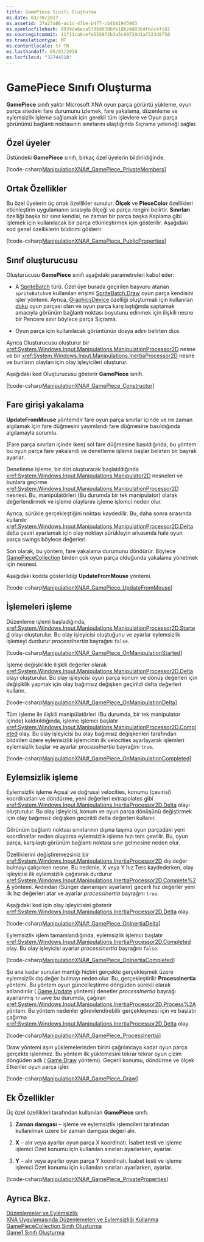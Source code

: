 ```yaml
---
title: GamePiece Sınıfı Oluşturma
ms.date: 03/30/2017
ms.assetid: 37a27a86-ac1c-47be-b477-cb4b819459d3
ms.openlocfilehash: 0939da6eca579bd030bfe18b24d8364fbcc4fc82
ms.sourcegitcommit: 11f11ca6cefe555972b3a5c99729d1a7523d8f50
ms.translationtype: MT
ms.contentlocale: tr-TR
ms.lasthandoff: 05/03/2018
ms.locfileid: "32744518"
---
```

# <a name="creating-the-gamepiece-class"></a>GamePiece Sınıfı Oluşturma
**GamePiece** sınıfı yalıtır Microsoft XNA oyun parça görüntü yükleme, oyun parça sitedeki fare durumunu izlemek, fare yakalama, düzenleme ve eylemsizlik işleme sağlamak için gerekli tüm işlevlere ve Oyun parça görünümü bağlantı noktasının sınırlarını ulaştığında Sıçrama yeteneği sağlar.  
  
## <a name="private-members"></a>Özel üyeler  
 Üstündeki **GamePiece** sınıfı, birkaç özel üyelerin bildirildiğinde.  
  
 [!code-csharp[ManipulationXNA#_GamePiece_PrivateMembers](../../../samples/snippets/csharp/VS_Snippets_Misc/manipulationxna/cs/gamepiece.cs#_gamepiece_privatemembers)]  
  
## <a name="public-properties"></a>Ortak Özellikler  
 Bu özel üyelerin üç ortak özellikler sunulur. **Ölçek** ve **PieceColor** özellikleri etkinleştirin uygulamanın sırasıyla ölçeği ve parça rengini belirtir. **Sınırları** özelliği başka bir sınır kendisi, ne zaman bir parça başka Kaplama gibi işlemek için kullanılacak bir parça etkinleştirmek için gösterilir. Aşağıdaki kod genel özelliklerin bildirimi gösterir.  
  
 [!code-csharp[ManipulationXNA#_GamePiece_PublicProperties](../../../samples/snippets/csharp/VS_Snippets_Misc/manipulationxna/cs/gamepiece.cs#_gamepiece_publicproperties)]  
  
## <a name="class-constructor"></a>Sınıf oluşturucusu  
 Oluşturucusu **GamePiece** sınıfı aşağıdaki parametreleri kabul eder:  
  
-   A [SpriteBatch](http://msdn.microsoft.com/library/microsoft.xna.framework.graphics.spritebatch.aspx) türü. Özel üye burada geçirilen başvuru atanan `spriteBatch`ve kullanılan erişimi [SpriteBatch.Draw](http://msdn.microsoft.com/library/microsoft.xna.framework.graphics.spritebatch.draw.aspx) oyun parça kendisini işler yöntemi. Ayrıca, [GraphicsDevice](http://msdn.microsoft.com/library/microsoft.xna.framework.graphics.spritebatch.graphicsdevice.aspx) özelliği oluşturmak için kullanılan [doku](http://msdn.microsoft.com/library/microsoft.xna.framework.graphics.texture.aspx) oyun parçası olan ve oyun parça karşılaştığında saptamak amacıyla görünüm bağlantı noktası boyutunu edinmek için ilişkili nesne bir Pencere sınır böylece parça Sıçrama.  
  
-   Oyun parça için kullanılacak görüntünün dosya adını belirten dize.  
  
 Ayrıca Oluşturucusu oluşturur bir <xref:System.Windows.Input.Manipulations.ManipulationProcessor2D> nesne ve bir <xref:System.Windows.Input.Manipulations.InertiaProcessor2D> nesne ve bunların olayları için olay işleyicileri oluşturur.  
  
 Aşağıdaki kod Oluşturucusu gösterir **GamePiece** sınıfı.  
  
 [!code-csharp[ManipulationXNA#_GamePiece_Constructor](../../../samples/snippets/csharp/VS_Snippets_Misc/manipulationxna/cs/gamepiece.cs#_gamepiece_constructor)]  
  
## <a name="capturing-mouse-input"></a>Fare girişi yakalama  
 **UpdateFromMouse** yöntemdir fare oyun parça sınırlar içinde ve ne zaman algılamak için fare düğmesini yayımlandı fare düğmesine basıldığında algılamayla sorumlu.  
  
 (Fare parça sınırları içinde iken) sol fare düğmesine basıldığında, bu yöntem bu oyun parça fare yakalandı ve denetleme işleme başlar belirten bir bayrak ayarlar.  
  
 Denetleme işleme, bir dizi oluşturarak başlatıldığında <xref:System.Windows.Input.Manipulations.Manipulator2D> nesneleri ve bunlara geçirme <xref:System.Windows.Input.Manipulations.ManipulationProcessor2D> nesnesi. Bu, manipülatörleri (Bu durumda bir tek manipulator) olarak değerlendirmek ve işleme olaylarını işleme işlemci neden olur.  
  
 Ayrıca, sürükle gerçekleştiğini noktası kaydedilir. Bu, daha sonra sırasında kullanılır <xref:System.Windows.Input.Manipulations.ManipulationProcessor2D.Delta> delta çeviri ayarlamak için olay noktayı sürükleyin arkasında hale oyun parça swings böylece değerleri.  
  
 Son olarak, bu yöntem, fare yakalama durumunu döndürür. Böylece [GamePieceCollection](../../../docs/framework/common-client-technologies/creating-the-gamepiececollection-class.md) birden çok oyun parça olduğunda yakalama yönetmek için nesnesi.  
  
 Aşağıdaki kodda gösterildiği **UpdateFromMouse** yöntemi.  
  
 [!code-csharp[ManipulationXNA#_GamePiece_UpdateFromMouse](../../../samples/snippets/csharp/VS_Snippets_Misc/manipulationxna/cs/gamepiece.cs#_gamepiece_updatefrommouse)]  
  
## <a name="processing-manipulations"></a>İşlemeleri işleme  
 Düzenleme işlemi başladığında, <xref:System.Windows.Input.Manipulations.ManipulationProcessor2D.Started> olayı oluşturulur. Bu olay işleyicisi oluştuğunu ve ayarlar eylemsizlik işlemeyi durdurur *processInertia* bayrağını `false`.  
  
 [!code-csharp[ManipulationXNA#_GamePiece_OnManipulationStarted](../../../samples/snippets/csharp/VS_Snippets_Misc/manipulationxna/cs/gamepiece.cs#_gamepiece_onmanipulationstarted)]  
  
 İşleme değişiklikle ilişkili değerler olarak <xref:System.Windows.Input.Manipulations.ManipulationProcessor2D.Delta> olayı oluşturulur. Bu olay işleyicisi oyun parça konum ve dönüş değerleri için değişiklik yapmak için olay bağımsız değişken geçirildi delta değerleri kullanır.  
  
 [!code-csharp[ManipulationXNA#_GamePiece_OnManipulationDelta](../../../samples/snippets/csharp/VS_Snippets_Misc/manipulationxna/cs/gamepiece.cs#_gamepiece_onmanipulationdelta)]  
  
 Tüm işleme ile ilişkili manipülatörleri (Bu durumda, bir tek manipulator içinde) kaldırıldığında, işleme işlemci başlatır <xref:System.Windows.Input.Manipulations.ManipulationProcessor2D.Completed> olay. Bu olay işleyicisi bu olay bağımsız değişkenleri tarafından bildirilen üzere eylemsizlik işlemcinin ilk velocities ayarlayarak işlemleri eylemsizlik başlar ve ayarlar *processInertia* bayrağını `true`.  
  
 [!code-csharp[ManipulationXNA#_GamePiece_OnManipulationCompleted](../../../samples/snippets/csharp/VS_Snippets_Misc/manipulationxna/cs/gamepiece.cs#_gamepiece_onmanipulationcompleted)]  
  
## <a name="processing-inertia"></a>Eylemsizlik işleme  
 Eylemsizlik işleme Açısal ve doğrusal velocities, konumu (çevirisi) koordinatları ve döndürme, yeni değerleri extrapolates gibi <xref:System.Windows.Input.Manipulations.InertiaProcessor2D.Delta> olayı oluşturulur. Bu olay işleyicisi, konum ve oyun parça dönüşünü değiştirmek için olay bağımsız değişken geçirildi delta değerleri kullanır.  
  
 Görünüm bağlantı noktası sınırlarının dışına taşıma oyun parçadaki yeni koordinatlar neden oluyorsa eylemsizlik işleme hızı ters çevrilir. Bu, oyun parça, karşılaştı görünüm bağlantı noktası sınır gelmesine neden olur.  
  
 Özelliklerini değiştiremezsiniz bir <xref:System.Windows.Input.Manipulations.InertiaProcessor2D> dış değer bulmayı çalışırken nesne. Bu nedenle, X veya Y hız Ters kaydederken, olay işleyicisi ilk eylemsizlik çağırarak durdurur <xref:System.Windows.Input.Manipulations.InertiaProcessor2D.Complete%2A> yöntemi. Ardından (Sünger davranışını ayarlanır) geçerli hız değerler yeni ilk hız değerleri atar ve ayarlar *processInertia* bayrağını `true`.  
  
 Aşağıdaki kod için olay işleyicisini gösterir <xref:System.Windows.Input.Manipulations.InertiaProcessor2D.Delta> olay.  
  
 [!code-csharp[ManipulationXNA#_GamePiece_OnInertiaDelta](../../../samples/snippets/csharp/VS_Snippets_Misc/manipulationxna/cs/gamepiece.cs#_gamepiece_oninertiadelta)]  
  
 Eylemsizlik işlem tamamlandığında, eylemsizlik işlemci başlatır <xref:System.Windows.Input.Manipulations.InertiaProcessor2D.Completed> olay. Bu olay işleyicisi ayarlar *processInertia* bayrağını `false`.  
  
 [!code-csharp[ManipulationXNA#_GamePiece_OnInertiaCompleted](../../../samples/snippets/csharp/VS_Snippets_Misc/manipulationxna/cs/gamepiece.cs#_gamepiece_oninertiacompleted)]  
  
 Şu ana kadar sunulan mantığı hiçbiri gerçekte gerçekleşmek üzere eylemsizlik dış değer bulmayı neden olur. Bu, gerçekleştirilir **ProcessInertia** yöntemi. Bu yöntem oyun güncelleştirme döngüden sürekli olarak adlandırılır ( [Game.Update](http://msdn.microsoft.com/library/microsoft.xna.framework.game.update.aspx) yöntemi) denetler *processInertia* bayrağı ayarlanmış `true`ve bu durumda, çağıran <xref:System.Windows.Input.Manipulations.InertiaProcessor2D.Process%2A> yöntem. Bu yöntem nedenler görevlendirebilir gerçekleşmesi için ve başlatır çağırma <xref:System.Windows.Input.Manipulations.InertiaProcessor2D.Delta> olay.  
  
 [!code-csharp[ManipulationXNA#_GamePiece_ProcessInertia](../../../samples/snippets/csharp/VS_Snippets_Misc/manipulationxna/cs/gamepiece.cs#_gamepiece_processinertia)]  
  
 Draw yöntemi aşırı yüklemelerinden birini çağrılıncaya kadar oyun parça gerçekte işlenmez. Bu yöntem ilk yüklemesini tekrar tekrar oyun çizim döngüden adlı ( [Game.Draw](http://msdn.microsoft.com/library/microsoft.xna.framework.game.draw.aspx) yöntemi). Geçerli konumu, döndürme ve ölçek Etkenler oyun parça işler.  
  
 [!code-csharp[ManipulationXNA#_GamePiece_Draw](../../../samples/snippets/csharp/VS_Snippets_Misc/manipulationxna/cs/gamepiece.cs#_gamepiece_draw)]  
  
## <a name="additional-properties"></a>Ek Özellikler  
 Üç özel özellikleri tarafından kullanılan **GamePiece** sınıfı.  
  
1.  **Zaman damgası** – işleme ve eylemsizlik işlemcileri tarafından kullanılmak üzere bir zaman damgası değeri alır.  
  
2.  **X** – alır veya ayarlar oyun parça X koordinatı. İsabet testi ve işleme işlemci Özet konumu için kullanılan sınırları ayarlarken, ayarlar.  
  
3.  **Y** – alır veya ayarlar oyun parça Y koordinatı. İsabet testi ve işleme işlemci Özet konumu için kullanılan sınırları ayarlarken, ayarlar.  
  
 [!code-csharp[ManipulationXNA#_GamePiece_PrivateProperties](../../../samples/snippets/csharp/VS_Snippets_Misc/manipulationxna/cs/gamepiece.cs#_gamepiece_privateproperties)]  
  
## <a name="see-also"></a>Ayrıca Bkz.  
 [Düzenlemeler ve Eylemsizlik](../../../docs/framework/common-client-technologies/manipulations-and-inertia.md)  
 [XNA Uygulamasında Düzenlemeleri ve Eylemsizliği Kullanma](../../../docs/framework/common-client-technologies/use-manipulations-and-inertia-in-an-xna-application.md)  
 [GamePieceCollection Sınıfı Oluşturma](../../../docs/framework/common-client-technologies/creating-the-gamepiececollection-class.md)  
 [Game1 Sınıfı Oluşturma](../../../docs/framework/common-client-technologies/creating-the-game1-class.md)
